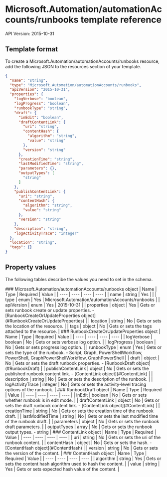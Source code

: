 # Microsoft.Automation/automationAccounts/runbooks template reference
API Version: 2015-10-31
## Template format

To create a Microsoft.Automation/automationAccounts/runbooks resource, add the following JSON to the resources section of your template.

```json
{
  "name": "string",
  "type": "Microsoft.Automation/automationAccounts/runbooks",
  "apiVersion": "2015-10-31",
  "properties": {
    "logVerbose": "boolean",
    "logProgress": "boolean",
    "runbookType": "string",
    "draft": {
      "inEdit": "boolean",
      "draftContentLink": {
        "uri": "string",
        "contentHash": {
          "algorithm": "string",
          "value": "string"
        },
        "version": "string"
      },
      "creationTime": "string",
      "lastModifiedTime": "string",
      "parameters": {},
      "outputTypes": [
        "string"
      ]
    },
    "publishContentLink": {
      "uri": "string",
      "contentHash": {
        "algorithm": "string",
        "value": "string"
      },
      "version": "string"
    },
    "description": "string",
    "logActivityTrace": "integer"
  },
  "location": "string",
  "tags": {}
}
```
## Property values

The following tables describe the values you need to set in the schema.

<a id="Microsoft.Automation/automationAccounts/runbooks" />
### Microsoft.Automation/automationAccounts/runbooks object
|  Name | Type | Required | Value |
|  ---- | ---- | ---- | ---- |
|  name | string | Yes |  |
|  type | enum | Yes | Microsoft.Automation/automationAccounts/runbooks |
|  apiVersion | enum | Yes | 2015-10-31 |
|  properties | object | Yes | Gets or sets runbook create or update properties. - [RunbookCreateOrUpdateProperties object](#RunbookCreateOrUpdateProperties) |
|  location | string | No | Gets or sets the location of the resource. |
|  tags | object | No | Gets or sets the tags attached to the resource. |


<a id="RunbookCreateOrUpdateProperties" />
### RunbookCreateOrUpdateProperties object
|  Name | Type | Required | Value |
|  ---- | ---- | ---- | ---- |
|  logVerbose | boolean | No | Gets or sets verbose log option. |
|  logProgress | boolean | No | Gets or sets progress log option. |
|  runbookType | enum | Yes | Gets or sets the type of the runbook. - Script, Graph, PowerShellWorkflow, PowerShell, GraphPowerShellWorkflow, GraphPowerShell |
|  draft | object | No | Gets or sets the draft runbook properties. - [RunbookDraft object](#RunbookDraft) |
|  publishContentLink | object | No | Gets or sets the published runbook content link. - [ContentLink object](#ContentLink) |
|  description | string | No | Gets or sets the description of the runbook. |
|  logActivityTrace | integer | No | Gets or sets the activity-level tracing options of the runbook. |


<a id="RunbookDraft" />
### RunbookDraft object
|  Name | Type | Required | Value |
|  ---- | ---- | ---- | ---- |
|  inEdit | boolean | No | Gets or sets whether runbook is in edit mode. |
|  draftContentLink | object | No | Gets or sets the draft runbook content link. - [ContentLink object](#ContentLink) |
|  creationTime | string | No | Gets or sets the creation time of the runbook draft. |
|  lastModifiedTime | string | No | Gets or sets the last modified time of the runbook draft. |
|  parameters | object | No | Gets or sets the runbook draft parameters. |
|  outputTypes | array | No | Gets or sets the runbook output types. - string |


<a id="ContentLink" />
### ContentLink object
|  Name | Type | Required | Value |
|  ---- | ---- | ---- | ---- |
|  uri | string | No | Gets or sets the uri of the runbook content. |
|  contentHash | object | No | Gets or sets the hash. - [ContentHash object](#ContentHash) |
|  version | string | No | Gets or sets the version of the content. |


<a id="ContentHash" />
### ContentHash object
|  Name | Type | Required | Value |
|  ---- | ---- | ---- | ---- |
|  algorithm | string | Yes | Gets or sets the content hash algorithm used to hash the content. |
|  value | string | Yes | Gets or sets expected hash value of the content. |

